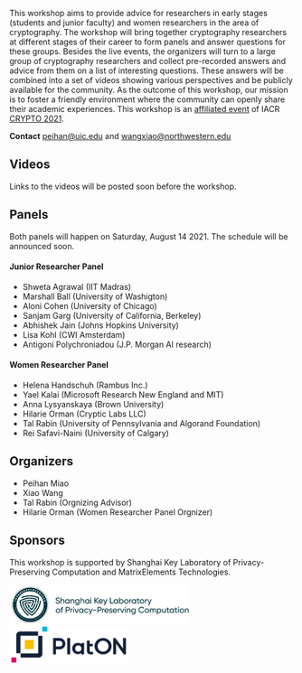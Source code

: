 
This workshop aims to provide advice for researchers in early stages (students and junior faculty) and women researchers in the area of cryptography. The workshop will bring together cryptography researchers at different stages of their career to form panels and answer questions for these groups. Besides the live events, the organizers will turn to a large group of cryptography researchers and collect pre-recorded answers and advice from them on a list of interesting questions. These answers will be combined into a set of videos showing various perspectives and be publicly available for the community. As the outcome of this workshop, our mission is to foster a friendly environment where the community can openly share their academic experiences.
This workshop is an [affiliated event](https://crypto.iacr.org/2021/affiliated.php) of IACR [CRYPTO 2021](https://crypto.iacr.org/2021/).

**Contact** [peihan@uic.edu](peihan@uic.edu) and [wangxiao@northwestern.edu](wangxiao@northwestern.edu)


## Videos
Links to the videos will be posted soon before the workshop.

## Panels
Both panels will happen on Saturday, August 14 2021. The schedule will be announced soon.

#### Junior Researcher Panel
- Shweta Agrawal (IIT Madras)
- Marshall Ball (University of Washigton)
- Aloni Cohen (University of Chicago)
- Sanjam Garg (University of California, Berkeley)
- Abhishek Jain (Johns Hopkins University)
- Lisa Kohl (CWI Amsterdam)
- Antigoni Polychroniadou (J.P. Morgan AI research)

#### Women Researcher Panel
- Helena Handschuh (Rambus Inc.)
- Yael Kalai (Microsoft Research New England and MIT)
- Anna Lysyanskaya (Brown University)
- Hilarie Orman (Cryptic Labs LLC)
- Tal Rabin (University of Pennsylvania and Algorand Foundation)
- Rei Safavi-Naini (University of Calgary)


## Organizers
- Peihan Miao
- Xiao Wang
- Tal Rabin (Orgnizing Advisor)
- Hilarie Orman (Women Researcher Panel Orgnizer)

## Sponsors 
This workshop is supported by Shanghai Key Laboratory of Privacy-Preserving Computation and MatrixElements Technologies.

<img src="Lab-logo.png" height=70px/>
<img src="PlatON-logo.png" height=70px/>
